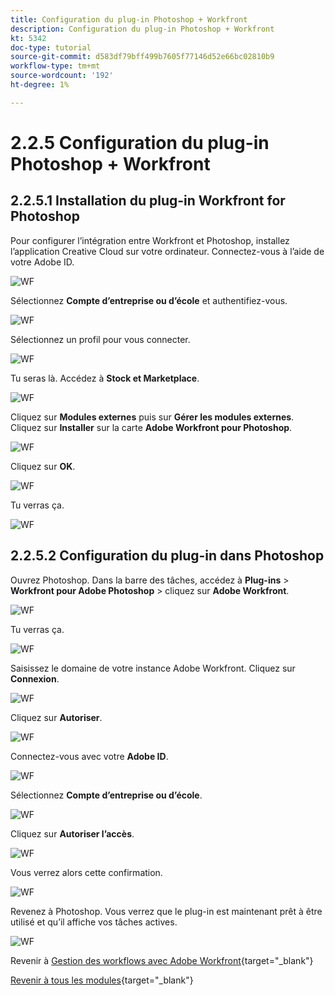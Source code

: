 ```yaml
---
title: Configuration du plug-in Photoshop + Workfront
description: Configuration du plug-in Photoshop + Workfront
kt: 5342
doc-type: tutorial
source-git-commit: d583df79bff499b7605f77146d52e66bc02810b9
workflow-type: tm+mt
source-wordcount: '192'
ht-degree: 1%

---
```


# 2.2.5 Configuration du plug-in Photoshop + Workfront

## 2.2.5.1 Installation du plug-in Workfront for Photoshop

Pour configurer l’intégration entre Workfront et Photoshop, installez l’application Creative Cloud sur votre ordinateur. Connectez-vous à l’aide de votre Adobe ID.

![WF](./images/wf1.png)

Sélectionnez **Compte d’entreprise ou d’école** et authentifiez-vous.

![WF](./images/wf2.png)

Sélectionnez un profil pour vous connecter.

![WF](./images/wf3.png)

Tu seras là. Accédez à **Stock et Marketplace**.

![WF](./images/wf4.png)

Cliquez sur **Modules externes** puis sur **Gérer les modules externes**. Cliquez sur **Installer** sur la carte **Adobe Workfront pour Photoshop**.

![WF](./images/wf5.png)

Cliquez sur **OK**.

![WF](./images/wf6.png)

Tu verras ça.

![WF](./images/wf7.png)

## 2.2.5.2 Configuration du plug-in dans Photoshop

Ouvrez Photoshop. Dans la barre des tâches, accédez à **Plug-ins** > **Workfront pour Adobe Photoshop** > cliquez sur **Adobe Workfront**.

![WF](./images/wf8.png)

Tu verras ça.

![WF](./images/wf9.png)

Saisissez le domaine de votre instance Adobe Workfront. Cliquez sur **Connexion**.

![WF](./images/wf10.png)

Cliquez sur **Autoriser**.

![WF](./images/wf11.png)

Connectez-vous avec votre **Adobe ID**.

![WF](./images/wf12.png)

Sélectionnez **Compte d’entreprise ou d’école**.

![WF](./images/wf13.png)

Cliquez sur **Autoriser l’accès**.

![WF](./images/wf14.png)

Vous verrez alors cette confirmation.

![WF](./images/wf15.png)

Revenez à Photoshop. Vous verrez que le plug-in est maintenant prêt à être utilisé et qu’il affiche vos tâches actives.

![WF](./images/wf16.png)

Revenir à [Gestion des workflows avec Adobe Workfront](./workfront.md){target="_blank"}

[Revenir à tous les modules](./../../../overview.md){target="_blank"}
